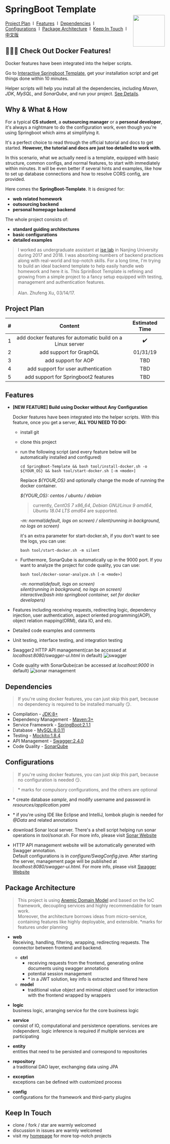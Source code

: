 # SpringBoot Template <img style="float:right;width:100px;padding-top:35px" src="https://img.shields.io/npm/l/vux.svg?style=flat-square" alt="">

[Project Plan](#project-plan)&nbsp;&nbsp;l&nbsp; 
[Features](#features)&nbsp;&nbsp;l&nbsp; 
[Dependencies](#dependencies)&nbsp;&nbsp;l&nbsp;  
[Configurations](#configurations)&nbsp;&nbsp;l&nbsp;
[Package Architecture](#package-architecture)&nbsp;&nbsp;l&nbsp; 
[Keep In Touch](#keep-in-touch)&nbsp;&nbsp;l&nbsp; 
[中文版](README-ZH.md) 

## :tada::tada::tada: Check Out Docker Features!
Docker features have been integrated into the helper scripts. 

Go to [Interactive Springboot Template](https://project.alan-zhufengxu.com/interactive-springboot-template/), 
get your installation script and get things done within 10 minutes. 

Helper scripts will help you install all the dependencies,  including *Maven*, *JDK*, *MySQL*, and *SonarQube*, and run your project.
[See Details](#features).


## Why & What & How
For a typical **CS student**, a **outsourcing manager** or a **personal developer**, it's always a nightmare to do the configuration work, even though you're using Springboot which aims at simplifying it.

It's a perfect choice to read through the official tutorial and docs to get started. **However, the tutorial and docs 
are just too detailed to work with.** 

In this scenario, what we actually need is a template, equipped with basic structure, common configs, 
and normal features, to start with immediately within minutes. It will be even better if several hints and examples, like 
how to set up database connections and how to resolve CORS config, are provided.

Here comes the **SpringBoot-Template**.
It is designed for: 
- **web related homework** 
- **outsourcing backend**
- **personal homepage backend**

The whole project consists of:
- **standard guiding architectures**
- **basic configurations**
- **detailed examples**

> I worked as undergraduate assistant at [ise lab](http://www.iselab.cn/) in Nanjing University during 2017 and 2018.
I was absorbing numbers of backend practices along with real-world and top-notch skills.
For a long time, I'm trying to build an ideal backend template to help easily handle web homework and here it is.
This SprinBoot Template is refining and growing from a simple project to a fancy setup equipped with testing, 
management and authentication features.\
\
Alan. Zhufeng Xu, 03/14/17.

## Project Plan
| #   |                      Content                     | Estimated Time |
|:---:|:------------------------------------------------:|:--------------:|
| 1   | add docker features for automatic build on a Linux server |:heavy_check_mark:|
| 2   |              add support for GraphQL             |    01/31/19    |
| 3   |                add support for AOP               |       TBD      |
| 4   |        add support for user authentication       |       TBD      |
| 5   |       add support for Springboot2 features       |       TBD      |

## Features
- **[NEW FEATURE] Build using Docker without Any Configuration**

    Docker features have been integrated into the helper scripts. With this feature, 
    once you get a server, 
    **ALL YOU NEED TO DO:** 
    - install git
    - clone this project 
    - run the following script (and every feature below will be automatically installed and configured)
        ```
        cd SpringBoot-Template && bash tool/install-docker.sh -o ${YOUR_OS} && bash tool/start-docker.sh [-m <mode>]
        ```
        Replace *${YOUR_OS}* and optionally change the mode of running the docker container.
        
        *${YOUR_OS}: centos / ubuntu / debian*
        > currently, *CentOS 7 x86_64*, *Debian GNU/Linux 9 amd64*, *Ubuntu 18.04 LTS amd64* are supported.
        
        *-m: normal(default, logs on screen) / silent(running in background, no logs on screen)*
        
        it's an extra parameter for start-docker.sh, if you don't want to see the logs, you can use:
        ```
        bash tool/start-docker.sh -m silent
        ```
        
    - Furthermore, SonarQube is automatically up in the 9000 port. If you want to analyze the project for code quality,
      you can use:
      
      ```
      bash tool/docker-sonar-analyze.sh [-m <mode>]
      ```
      *-m:  normal(default, logs on screen) <br>
      silent(running in background, no logs on screen) <br>
      interactive(bash into springboot container, set for docker developers)*
     
- Features including receiving requests, redirecting logic, dependency injection, user authentication, aspect oriented programming(AOP),
 object relation mapping(ORM), data IO, and etc. 
 
- Detailed code examples and comments

- Unit testing, interface testing, and integration testing

- Swagger2 HTTP API management(can be accessed at *localhost:8080/swagger-ui.html* in default)
![swagger](https://c1.staticflickr.com/5/4915/31726275207_42bb23af9c_h.jpg)

- Code quality with SonarQube(can be accessed at *localhost:9000* in default)
![sonar management](http://mooctest.oss-cn-shanghai.aliyuncs.com/resources/springboot-tmpl/sonar-management.png)

## Dependencies
> If you're using docker features, you can just skip this part, because no dependency is required to be installed manually :smirk:.
- Compilation - [JDK:8+](https://www.java.com/)
- Dependency Management - [Maven:3+](https://maven.apache.org/download.cgi)
- Service Framework - [SpringBoot:2.1.1](http://projects.spring.io/spring-boot/)
- Database - [MySQL:8.0.11](https://www.mysql.com/)
- Testing - [Mockito:1.8.4](http://site.mockito.org/)
- API Management - [Swagger:2.4.0](http://swagger.io/)
- Code Quality - [SonarQube](https://www.sonarqube.org/)

## Configurations
> If you're using docker features, you can just skip this part, because no configuration is needed :smirk:.

> \* marks for compulsory configurations, and the others are optional

- \* create database *sample*, and modify username and password in *resources/application.yaml*

- \* if you're using IDE like Eclipse and IntelliJ, lombok plugin is needed for *@Data* and related annotations

- download Sonar local server. There's a shell script helping run sonar operations in *tool/sonar.sh*. 
For more info, please visit [Sonar Website](https://www.sonarqube.org/)

- HTTP API management website will be automatically generated with Swagger annotation.  
Default configurations is in *configure/SwagConfig.java*. After starting the server, management page will be published
at *localhost:8080/swagger-ui.html*. For more info, please visit [Swagger Website](http://swagger.io/) 

## Package Architecture
> This project is using [Anemic Domain Model](https://martinfowler.com/bliki/AnemicDomainModel.html) and based on the IoC framework, 
decoupling services and highly recommendable for team work.\
Moreover, the architecture borrows ideas from micro-service, containing features like highly deployable, and extensible.
*marks for features under planning

- **web** \
    Receiving, handling, filtering, wrapping, redirecting requests. The connector between frontend and backend.
    - **ctrl**
        - receiving requests from the frontend, generating online documents using swagger annotations
        - potential session management
        - \* in a JWT solution, key info is extracted and filtered here
    - **model**
        - traditional value object and minimal object used for interaction with the frontend wrapped by wrappers
     
- **logic**\
    business logic, arranging service for the core business logic

- **service**\
    consist of IO, computational and persistence operations.
    services are independent.
    logic inference is required if multiple services are participating

- **entity**\
    entities that need to be persisted and correspond to repositories
    
- **repository**\
    a traditional DAO layer, exchanging data using JPA
    
- **exception**\
    exceptions can be defined with customized process
    
- **config**\
    configurations for the framework and third-party plugins

## Keep In Touch
- clone / fork / star are warmly welcomed
- discussion in issues are warmly welcomed
- visit my [homepage](https://www.alan-zhufengxu.com) for more top-notch projects